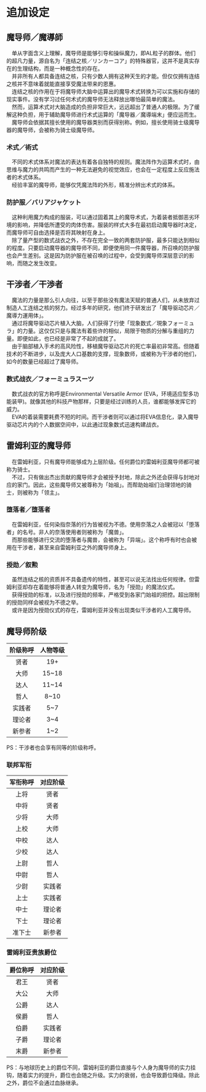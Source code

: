 # 追加设定

## 魔导师／魔導師
&emsp;单从字面含义上理解，魔导师是能够引导和操纵魔力，即AL粒子的群体。他们的超凡力量，源自名为「连结之核／リンカーコア」的特殊器官，这并不是真实存在的生理结构，而是一种概念性的存在。  
&emsp;并非所有人都具备连结之核，只有少数人拥有这种天生的才能。但仅仅拥有连结之核并不意味着就能直接享受魔法带来的恩惠。  
&emsp;连结之核的作用在于将魔导师大脑中运算出的魔导术式转换为可以实施和存储的现实事件。没有学习过任何术式的魔导师无法释放出哪怕最简单的魔法。  
&emsp;然而，运算术式对大脑造成的负担非常巨大，远远超出了普通人的极限。为了缓解这种负担，用于辅助魔导师进行术式运算的「魔导器／魔導端末」便应运而生。  
&emsp;魔导师会依据其擅长使用的魔导器类别而获得别称。例如，擅长使用骑士级魔导器的魔导师，会被称为骑士级魔导师。

### 术式／術式
&emsp;不同的术式体系对魔法的表达有着各自独特的规则。魔法阵作为运算术式时，由思维与魔力的共鸣而产生的一种无法避免的视觉效应，也会在一定程度上反应施法者的术式体系。  
&emsp;经验丰富的魔导师，能够仅凭魔法阵的外形，精准分辨出术式的体系。

### 防护服／バリアジャケット
&emsp;这种利用魔力构成的服装，可以通过固着其上的魔导术式，为着装者抵御恶劣环境的影响，并降低所遭受的肉体伤害。服装的样式大多在最初启动魔导器时决定，而魔导师可自由选择是否将其映射在身上。  
&emsp;除了量产型的数式战衣之外，不存在完全一致的两套防护服，最多只能达到相似的程度。只要启动魔导器的魔导师不同，即便使用同一件魔导器，所召唤的防护服也会产生差别。这是因为防护服在被召唤的过程中，会受到魔导师深层意识的影响，而随之发生改变。

## 干涉者／干渉者
&emsp;魔法的力量是那么引人向往，以至于那些没有魔法天赋的普通人们，从未放弃过制造人工连结之核的努力。经过多年的研究，他们终于研发出了「魔导驱动芯片／魔導力運用体」。  
&emsp;通过将魔导驱动芯片植入大脑，人们获得了行使「现象数式／現象フォーミュラ」的力量。这仅仅只是与魔法有着些许的相似，局限于物质的分解与重组的力量。即便如此，也已经是非常了不起的成就了。  
&emsp;由于脑部植入手术的高风险性，移植魔导驱动芯片的死亡率最初非常高。但随着技术的不断进步，以及庞大人口基数的支撑，现象数师，或被称为干涉者的他们，如今的数量已经超过了魔导师。

### 数式战衣／フォーミュラスーツ
&emsp;数式战衣的官方称呼是Environmental Versatile Armor (EVA，环境适应型多功能装甲)。就像其他的科技产物那样，只要是经过训练的人员，谁都能够发挥它的威力。  
&emsp;EVA的着装需要耗费不短的时间。而干涉者则可以通过将EVA信息化，录入魔导驱动芯片内的个人数据空间中，以此通过现象数式迅速构建战衣。

## 雷姆利亚的魔导师
&emsp;在雷姆利亚，只有魔导师能够成为上层阶级。任何爵位的雷姆利亚魔导师都可被称为骑士。  
&emsp;不过，只有做出杰出贡献的魔导师才会被授予封地，除此之外还会获得与封地对应的家门。因此，这些魔导师又被尊称为「始祖」。而帮助始祖们治理领地的骑士，则被称为「领主」。

### 堕落者／堕落者
&emsp;在雷姆利亚，任何染指奈落的行为皆被视为不德。使用奈落之人会被冠以「堕落者」的名号。非人的奈落使用者则被称为「魔兽」。  
&emsp;而那些能够进行交流的堕落者与魔兽，会被称为「异端」。这个称呼有时也会被用在干涉者，甚至来自雷姆利亚之外的魔导师身上。

### 授勋／叙勲
&emsp;虽然连结之核的资质并不具备遗传的特性，甚至可以说无法找出任何规律。但雷姆利亚却存在着能够将普通人转变为魔导师，名为「授勋」的魔法仪式。  
&emsp;获得授勋的标准，以及进行授勋的频率，严格受到各家门始祖的把控。超出限制的授勋同样会被视为不德之举。  
&emsp;或许是因为授勋仪式的存在，雷姆利亚并没有出现类似干涉者的人工魔导师。

## 魔导师阶级

| 阶级称呼 | 人物等级 |
| :------: | :------: |
|   贤者   |   19+    |
|   大师   |  15~18   |
|   达人   |  11~14   |
|   哲人   |   8~10   |
|  实践者  |   5~7    |
|  理论者  |   3~4    |
|  新参者  |   1~2    |

PS：干涉者也会享有同等的阶级称呼。

### 联邦军衔

| 军衔称呼 | 对应阶级 |
| :------: | :------: |
|   上将   |   贤者   |
|   中将   |   贤者   |
|   少将   |   大师   |
|   上校   |   大师   |
|   中校   |   达人   |
|   少校   |   达人   |
|   上尉   |   哲人   |
|   中尉   |   哲人   |
|   少尉   |  实践者  |
|   上士   |  实践者  |
|   中士   |  理论者  |
|   下士   |  理论者  |
|  准下士  |  新参者  |

### 雷姆利亚贵族爵位

| 爵位称呼 | 对应阶级 |
| :------: | :------: |
|   君王   |   贤者   |
|   大公   |   大师   |
|   公爵   |   达人   |
|   侯爵   |   哲人   |
|   伯爵   |  实践者  |
|   子爵   |  理论者  |
|   末爵   |  新参者  |

PS：与地球历史上的爵位不同，雷姆利亚的爵位直接与个人身为魔导师的实力挂钩，随着实力的提升，爵位也会随之升级。实力的衰弱，也会导致爵位降级。除此之外，爵位不会通过血脉继承。